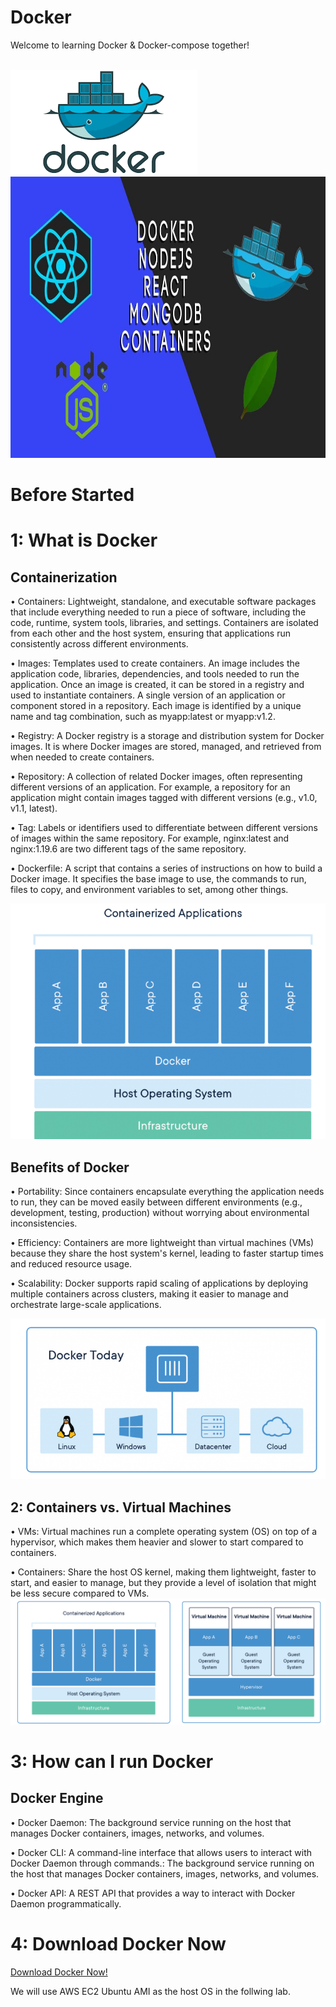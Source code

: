 <h1>Docker</h1>
<p>Welcome to learning Docker & Docker-compose together!</p>
<br>
<img src="./2_images/docker.png" alt="Docker">
<img src="./2_images/node-mongodb-react-docker.jpg" alt="node-mongodb-react-docker" title="Node MongoDB React Docker" width="800" height="450" />
<br>
<h1>Before Started</h1>
<h1>1: What is Docker</h1>
<h2>Containerization</h2>
<p>• Containers: Lightweight, standalone, and executable software packages that include everything needed to run a piece of software, including the code, runtime, system tools, libraries, and settings. Containers are isolated from each other and the host system, ensuring that applications run consistently across different environments.</p>

<p>• Images: Templates used to create containers. An image includes the application code, libraries, dependencies, and tools needed to run the application. Once an image is created, it can be stored in a registry and used to instantiate containers. A single version of an application or component stored in a repository. Each image is identified by a unique name and tag combination, such as myapp:latest or myapp:v1.2.</p>

<p>• Registry: A Docker registry is a storage and distribution system for Docker images. It is where Docker images are stored, managed, and retrieved from when needed to create containers.</p>

<p>• Repository: A collection of related Docker images, often representing different versions of an application. For example, a repository for an application might contain images tagged with different versions (e.g., v1.0, v1.1, latest).</p>

<p>• Tag: Labels or identifiers used to differentiate between different versions of images within the same repository. For example, nginx:latest and nginx:1.19.6 are two different tags of the same repository.</p>

<p>• Dockerfile: A script that contains a series of instructions on how to build a Docker image. It specifies the base image to use, the commands to run, files to copy, and environment variables to set, among other things.</p>

<img src="./images/docker_illustration.png" alt="Docker Illustration">

<h2>Benefits of Docker</h2>
<p>• Portability: Since containers encapsulate everything the application needs to run, they can be moved easily between different environments (e.g., development, testing, production) without worrying about environmental inconsistencies.</p>

<p>• Efficiency: Containers are more lightweight than virtual machines (VMs) because they share the host system's kernel, leading to faster startup times and reduced resource usage. </p>

<p>• Scalability: Docker supports rapid scaling of applications by deploying multiple containers across clusters, making it easier to manage and orchestrate large-scale applications.</p>

<img src="./images/Docker_anywhere.png" alt="Docker Anywhere">

<h2>2: Containers vs. Virtual Machines</h2>
<p>• VMs: Virtual machines run a complete operating system (OS) on top of a hypervisor, which makes them heavier and slower to start compared to containers.</p>
<p>• Containers: Share the host OS kernel, making them lightweight, faster to start, and easier to manage, but they provide a level of isolation that might be less secure compared to VMs.

<img src="./images/Docker_VS_VM.png" alt="Docker VS VM">

<h1>3: How can I run Docker</h1>
<h2>Docker Engine</h2>
<p>• Docker Daemon: The background service running on the host that manages Docker containers, images, networks, and volumes.</p>
<p>• Docker CLI: A command-line interface that allows users to interact with Docker Daemon through commands.: The background service running on the host that manages Docker containers, images, networks, and volumes.</p>
<p>• Docker API: A REST API that provides a way to interact with Docker Daemon programmatically.</p>

<h1>4: Download Docker Now</h1>
<a href="https://docs.docker.com/engine/install/ubuntu">Download Docker Now!</a>
<p>We will use AWS EC2 Ubuntu AMI as the host OS in the follwing lab.</p>
